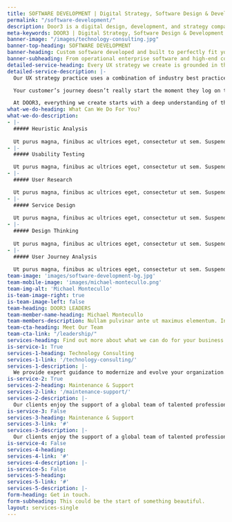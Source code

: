 ```yaml
---
title: SOFTWARE DEVELOPMENT | Digital Strategy, Software Design & Development UX UI, Front-end Development
permalink: "/software-development/"
description: Door3 is a digital design, development, and strategy company that solves problems by combining the in-depth knowledge of our clients with our award-winning designers, elite developers and comprehensive strategists.
meta-keywords: DOOR3 | Digital Strategy, Software Design & Development UX UI, Front-end Development
banner-image: "/images/technology-consulting.jpg"
banner-top-heading: SOFTWARE DEVELOPMENT
banner-heading: Custom software developed and built to perfectly fit your growing business.
banner-subheading: From operational enterprise software and high-end complex websites to multifunctional intranets, mobile applications and highly innovative pure-play digital platforms, we make custom software applications built to fit perfectly and that can transform your business.
detailed-service-heading: Every UX strategy we create is grounded in the customer journey.
detailed-service-description: |-
  Our UX strategy practice uses a combination of industry best practices, heuristic evaluation, and user research to determine the best path forward for your applications and software, and inform a design that will help you find efficiencies and build your company’s competitive advantage.

  Your customer’s journey doesn’t really start the moment they log on to your site or launch your application. It begins as they wake up, go about their day, and find their way to your business. The best strategies take that whole experience into account — and create solutions that exist in a dialogue with users’ daily lives.

  At DOOR3, everything we create starts with a deep understanding of the user — their experiences, wants, needs — and builds on that insight. We look at their overall journey and work to align our UX design strategy with the user needs we uncover, to ensure that we’re creating the optimal product for your business. Whether you’re looking to attract and entice customers or improve the efficiency of your workforce, our UX design strategy, user experience solutions promise to not only rethink your user experience but also give you the superior competitive advantage to succeed.
what-we-do-heading: What Can We Do For You?
what-we-do-description:
- |-
  ##### Heuristic Analysis
  
  Ut purus magna, finibus ac ultrices eget, consectetur ut sem. Suspendisse egestas mauris in leo laoreet vestibulum.
- |-
  ##### Usability Testing

  Ut purus magna, finibus ac ultrices eget, consectetur ut sem. Suspendisse egestas mauris in leo laoreet vestibulum.
- |-
  ##### User Research

  Ut purus magna, finibus ac ultrices eget, consectetur ut sem. Suspendisse egestas mauris in leo laoreet vestibulum.
- |-
  ##### Service Design
  
  Ut purus magna, finibus ac ultrices eget, consectetur ut sem. Suspendisse egestas mauris in leo laoreet vestibulum.
- |-
  ##### Design Thinking
  
  Ut purus magna, finibus ac ultrices eget, consectetur ut sem. Suspendisse egestas mauris in leo laoreet vestibulum.
- |-
  ##### User Journey Analysis
  
  Ut purus magna, finibus ac ultrices eget, consectetur ut sem. Suspendisse egestas mauris in leo laoreet vestibulum.
team-image: 'images/software-development-bg.jpg'
team-mobile-image: 'images/michael-montecullo.png'
team-img-alt: 'Michael Montecullo'
is-team-image-right: true
is-team-image-left: false
team-heading: DOOR3 LEADERS
team-member-name-heading: Michael Montecullo
team-members-description: Nullam pulvinar ante ut maximus elementum. In in ipsum rhoncus, dapibus nunc a, lobortis justo. Vestibulum vitae feugiat quam. Cras scelerisque pulvinar euismod. Phasellus mi nulla, vehicula nec tellus non, porta viverra dui.
team-cta-heading: Meet Our Team
team-cta-link: "/leadership/"
services-heading: Find out more about what we can do for your business.
is-service-1: True
services-1-heading: Technology Consulting
services-1-link: '/technology-consulting/'
services-1-description: |-
  We provide expert guidance to modernize and evolve your organization.
is-service-2: True
services-2-heading: Maintenance & Support
services-2-link: '/maintenance-support/'
services-2-description: |-
  Our clients enjoy the support of a global team of talented professionals.
is-service-3: False
services-3-heading: Maintenance & Support
services-3-link: '#'
services-3-description: |-
  Our clients enjoy the support of a global team of talented professionals.
is-service-4: False
services-4-heading: 
services-4-link: '#'
services-4-description: |-
is-service-5: False
services-5-heading: 
services-5-link: '#'
services-5-description: |-
form-heading: Get in touch.
form-subheading: This could be the start of something beautiful.
layout: services-single
---
```


